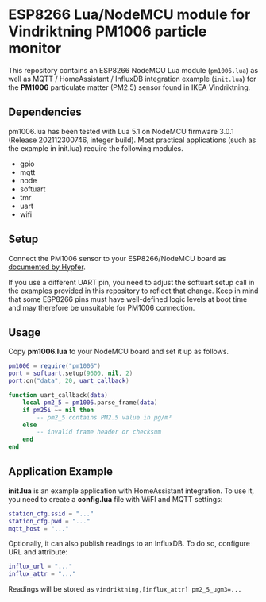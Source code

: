 # ESP8266 Lua/NodeMCU module for Vindriktning PM1006 particle monitor

This repository contains an ESP8266 NodeMCU Lua module (`pm1006.lua`) as well
as MQTT / HomeAssistant / InfluxDB integration example (`init.lua`) for the
**PM1006** particulate matter (PM2.5) sensor found in IKEA Vindriktning.

## Dependencies

pm1006.lua has been tested with Lua 5.1 on NodeMCU firmware 3.0.1 (Release
202112300746, integer build). Most practical applications (such as the example
in init.lua) require the following modules.

* gpio
* mqtt
* node
* softuart
* tmr
* uart
* wifi

## Setup

Connect the PM1006 sensor to your ESP8266/NodeMCU board as [documented by Hypfer](https://github.com/Hypfer/esp8266-vindriktning-particle-sensor).

If you use a different UART pin, you need to adjust the softuart.setup call in
the examples provided in this repository to reflect that change. Keep in mind
that some ESP8266 pins must have well-defined logic levels at boot time and may
therefore be unsuitable for PM1006 connection.

## Usage

Copy **pm1006.lua** to your NodeMCU board and set it up as follows.

```lua
pm1006 = require("pm1006")
port = softuart.setup(9600, nil, 2)
port:on("data", 20, uart_callback)

function uart_callback(data)
	local pm2_5 = pm1006.parse_frame(data)
	if pm25i ~= nil then
		-- pm2_5 contains PM2.5 value in µg/m³
	else
		-- invalid frame header or checksum
	end
end
```

## Application Example

**init.lua** is an example application with HomeAssistant integration.
To use it, you need to create a **config.lua** file with WiFI and MQTT settings:

```lua
station_cfg.ssid = "..."
station_cfg.pwd = "..."
mqtt_host = "..."
```

Optionally, it can also publish readings to an InfluxDB.
To do so, configure URL and attribute:

```lua
influx_url = "..."
influx_attr = "..."
```

Readings will be stored as `vindriktning,[influx_attr] pm2_5_ugm3=...`
